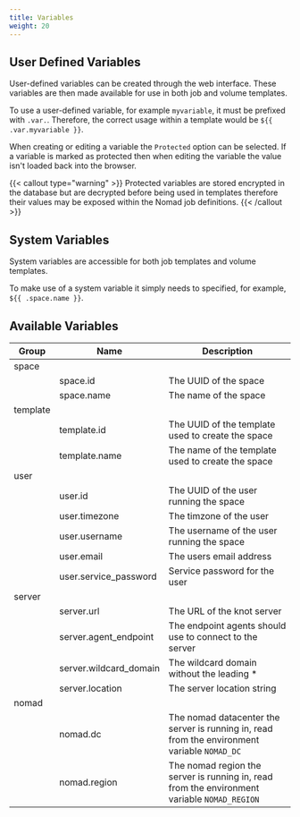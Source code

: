 ```yaml
---
title: Variables
weight: 20
---
```


## User Defined Variables

User-defined variables can be created through the web interface. These variables are then made available for use in both job and volume templates.

To use a user-defined variable, for example `myvariable`, it must be prefixed with `.var.`. Therefore, the correct usage within a template would be `${{ .var.myvariable }}`.

When creating or editing a variable the `Protected` option can be selected. If a variable is marked as protected then when editing the variable the value isn't loaded back into the browser.

{{< callout type="warning" >}}
  Protected variables are stored encrypted in the database but are decrypted before being used in templates therefore their values may be exposed within the Nomad job definitions.
{{< /callout >}}

## System Variables

System variables are accessible for both job templates and volume templates.

To make use of a system variable it simply needs to specified, for example, `${{ .space.name }}`.

## Available Variables

| Group | Name | Description |
| --- | --- | --- |
| space | | |
| | space.id | The UUID of the space |
| | space.name | The name of the space |
| template | | |
| | template.id | The UUID of the template used to create the space |
| | template.name | The name of the template used to create the space |
| user | | |
| | user.id | The UUID of the user running the space |
| | user.timezone | The timzone of the user |
| | user.username | The username of the user running the space |
| | user.email | The users email address |
| | user.service_password | Service password for the user |
| server | | |
| | server.url | The URL of the knot server |
| | server.agent_endpoint | The endpoint agents should use to connect to the server |
| | server.wildcard_domain | The wildcard domain without the leading * |
| | server.location | The server location string |
| nomad | | |
| | nomad.dc | The nomad datacenter the server is running in, read from the environment variable `NOMAD_DC` |
| | nomad.region | The nomad region the server is running in, read from the environment variable `NOMAD_REGION` |
